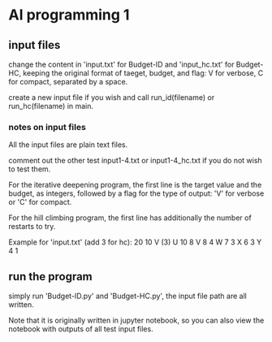 # AI programming 1

## input files
change the content in 'input.txt' for Budget-ID and 'input_hc.txt' for Budget-HC, keeping the original format of taeget, budget, and flag: V for verbose, C for compact, separated by a space. 

create a new input file if you wish and call run_id(filename) or run_hc(filename) in main.

### notes on input files

All the input files are plain text files.

comment out the other test input1-4.txt or input1-4_hc.txt if you do not wish to test them. 

For the iterative deepening program, the first line is the target value and the budget, as integers, followed by a flag for the type of output: 'V' for verbose or 'C' for compact.

For the hill climbing program, the first line has additionally the number of restarts to try.

Example for 'input.txt' (add 3 for hc):
20 10 V (3)
U 10 8
V 8 4
W 7 3
X 6 3
Y 4 1

## run the program
simply run 'Budget-ID.py' and 'Budget-HC.py', the input file path are all written. 

Note that it is originally written in jupyter notebook, so you can also view the notebook with outputs of all test input files. 

